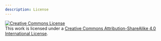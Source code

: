 ```yaml
---
description: License
---
```


<a rel="license"
   href="http://creativecommons.org/licenses/by-sa/4.0/">
<img alt="Creative Commons License" style="border-width:0"
     src="https://i.creativecommons.org/l/by-sa/4.0/88x31.png"/></a>
<br/>This work is licensed under a <a rel="license"
href="http://creativecommons.org/licenses/by-sa/4.0/">Creative Commons
Attribution-ShareAlike 4.0 International License</a>.
